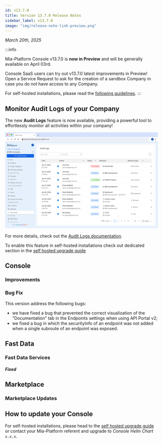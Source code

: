 ```yaml
---
id: v13.7.0
title: Version 13.7.0 Release Notes
sidebar_label: v13.7.0
image: "img/release-note-link-preview.png"
---
```


_March 20th, 2025_

:::info

Mia-Platform Console v13.7.0 is **now in Preview** and will be generally available on April 03rd.

Console SaaS users can try out v13.7.0 latest improvements in Preview! Open a Service Request to ask for the creation of a sandbox Company in case you do not have access to any Company.

For self-hosted installations, please read the [following guidelines](#how-to-update-your-console).
:::

## Monitor Audit Logs of your Company

The new **Audit Logs** feature is now available, providing a powerful tool to effortlessly monitor all activities within your company!

![Audit logs table](./img/audit-logs.png)

For more details, check out the [Audit Logs documentation](../development_suite/identity-and-access-management/monitor-audit-logs.md).

To enable this feature in self-hosted installations check out dedicated section in the [self hosted upgrade guide](/infrastructure/self-hosted/installation-chart/100_how-to-upgrade.md#upgrade-from-v1362-to-v1370)

## Console

### Improvements

### Bug Fix

This version address the following bugs:

* we have fixed a bug that prevented the correct visualization of the "Documentation" tab in the Endpoints settings when using API Portal v2;
* we fixed a bug in which the securityInfo of an endpoint was not added when a single subroute of an endpoint was exposed.

## Fast Data

### Fast Data Services

####

##### Fixed

## Marketplace

### Marketplace Updates

####

## How to update your Console

For self-hosted installations, please head to the [self hosted upgrade guide](/infrastructure/self-hosted/installation-chart/100_how-to-upgrade.md) or contact your Mia-Platform referent and upgrade to _Console Helm Chart_ `x.x.x`.
